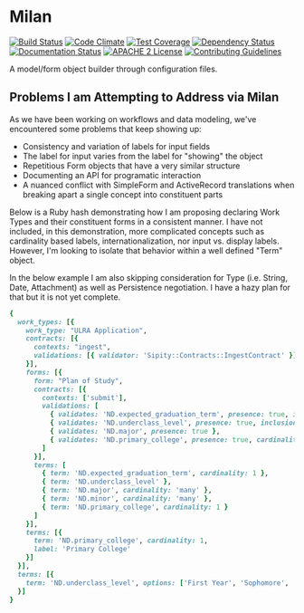 # Milan

[![Build Status](https://travis-ci.org/jeremyf/milan.png?branch=master)](https://travis-ci.org/jeremyf/milan)
[![Code Climate](https://codeclimate.com/github/jeremyf/milan.png)](https://codeclimate.com/github/jeremyf/milan)
[![Test Coverage](https://codeclimate.com/github/jeremyf/milan/badges/coverage.svg)](https://codeclimate.com/github/jeremyf/milan)
[![Dependency Status](https://gemnasium.com/jeremyf/milan.svg)](https://gemnasium.com/jeremyf/milan)
[![Documentation Status](http://inch-ci.org/github/jeremyf/milan.svg?branch=master)](http://inch-ci.org/github/jeremyf/milan)
[![APACHE 2 License](http://img.shields.io/badge/APACHE2-license-blue.svg)](./LICENSE)
[![Contributing Guidelines](http://img.shields.io/badge/CONTRIBUTING-Guidelines-blue.svg)](./CONTRIBUTING.md)

A model/form object builder through configuration files.

## Problems I am Attempting to Address via Milan

As we have been working on workflows and data modeling, we've encountered some problems that keep showing up:

* Consistency and variation of labels for input fields
* The label for input varies from the label for "showing" the object
* Repetitious Form objects that have a very similar structure
* Documenting an API for programatic interaction
* A nuanced conflict with SimpleForm and ActiveRecord translations when breaking apart a single concept into constituent parts

Below is a Ruby hash demonstrating how I am proposing declaring Work Types and their constituent forms in a consistent manner.
I have not included, in this demonstration, more complicated concepts such as cardinality based labels, internationalization, nor input vs. display labels.
However, I'm looking to isolate that behavior within a well defined "Term" object.

In the below example I am also skipping consideration for Type (i.e. String, Date, Attachment) as well as Persistence negotiation.
I have a hazy plan for that but it is not yet complete.

```ruby
{
  work_types: [{
    work_type: "ULRA Application",
    contracts: [{
      contexts: "ingest",
      validations: [{ validator: 'Sipity::Contracts::IngestContract' }]
    }],
    forms: [{
      form: "Plan of Study",
      contracts: [{
        contexts: ['submit'],
        validations: [
          { validates: 'ND.expected_graduation_term', presence: true, inclusion: "ND.expected_graduation_term/options" },
          { validates: 'ND.underclass_level', presence: true, inclusion: "ND.underclass_level/options" },
          { validates: 'ND.major', presence: true },
          { validates: 'ND.primary_college', presence: true, cardinality: 1 }
        ]
      }],
      terms: [
        { term: 'ND.expected_graduation_term', cardinality: 1 },
        { term: 'ND.underclass_level' },
        { term: 'ND.major', cardinality: 'many' },
        { term: 'ND.minor', cardinality: 'many' },
        { term: 'ND.primary_college', cardinality: 1 }
      ]
    }],
    terms: [{
      term: 'ND.primary_college', cardinality: 1,
      label: 'Primary College'
    }]
  }],
  terms: [{
    term: 'ND.underclass_level', options: ['First Year', 'Sophomore', 'Junior', 'Senior', '5th Year'], cardinality: 1
  }]
}
```
